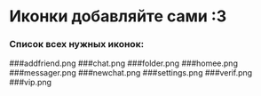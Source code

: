 # Иконки добавляйте сами :3

### Список всех нужных иконок:

###addfriend.png
###chat.png
###folder.png
###homee.png
###messager.png
###newchat.png
###settings.png
###verif.png
###vip.png
